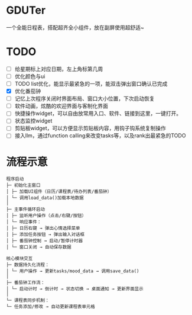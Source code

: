 # GDUTer
一个全能日程表，搭配超齐全小组件，放在副屏使用超舒适~
# TODO
- [ ] 给星期标上对应日期，左上角标第几周
- [ ] 优化颜色与ui
- [ ] TODO list优化，能显示最紧急的一项，能双击弹出窗口确认已完成
- [x] 优化番茄钟
- [ ] 记忆上次程序关闭时界面布局、窗口大小位置，下次启动恢复
- [ ] 软件动画，炫酷的欢迎界面与客制化界面
- [ ] 快捷操作widget，可以自由放常用入口、软件、链接到这里，一键打开。
- [ ] 状态监控widget
- [ ] 剪贴板widget，可以方便显示剪贴板内容，用钩子钩系统复制操作
- [ ] 接入llm，通过function calling来改变tasks等，以及rank出最紧急的TODO

# 流程示意
~~~
程序启动
├─ 初始化主窗口
│ ├─ 加载UI组件（日历/课程表/待办列表/番茄钟）
│ └─ 调用load_data()加载本地数据
│
├─ 主事件循环启动
│ ├─ 监听用户操作（点击/右键/按钮）
│ └─ 响应事件：
│ ├─ 日历右键 → 弹出心情选择菜单
│ ├─ 添加任务按钮 → 弹出输入对话框
│ ├─ 番茄钟控制 → 启动/暂停计时器
│ └─ 窗口关闭 → 自动保存数据

核心模块交互
├─ 数据持久化流程：
│ └─ 用户操作 → 更新tasks/mood_data → 调用save_data()
│
├─ 番茄钟工作流：
│ └─ 启动计时 → 倒计时 → 状态切换 → 桌面通知 → 更新界面显示
│
└─ 课程表同步机制：
└─ 任务添加/修改 → 自动更新课程表单元格
~~~
